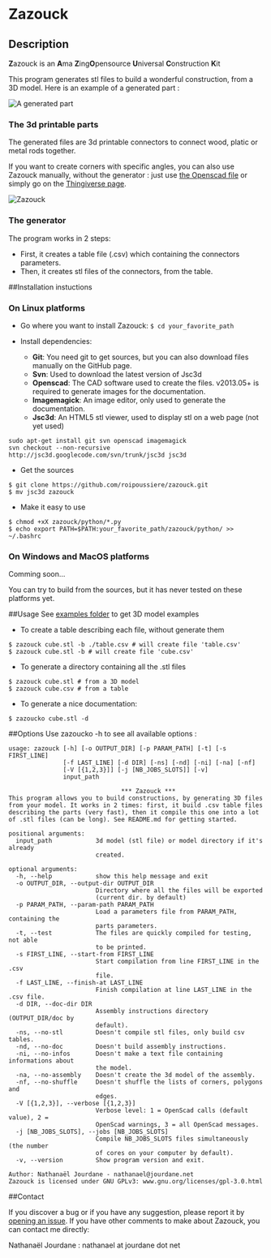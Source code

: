 Zazouck
=====

## Description
**Z**azouck is an **A**ma **Z**ing<b>O</b>pensource **U**niversal **C**onstruction **K**it

This program generates stl files to build a wonderful construction, from a 3D model. Here is an example of a generated part :

![A generated part](https://raw2.github.com/roipoussiere/Zazouck/master/pictures/generated_part.png "A generated part")

### The 3d printable parts
The generated files are 3d printable connectors to connect wood, platic or metal rods together.

If you want to create corners with specific angles, you can also use Zazouck manually, without the generator : just use [the Openscad file](scad/corner.scad) or simply go on the [Thingiverse page](http://www.thingiverse.com/thing:179597).

![Zazouck](https://raw2.github.com/roipoussiere/Zazouck/master/pictures/Zazouck_wide.png "Zazouck")

### The generator
The program works in 2 steps:
- First, it creates a table file (.csv) which containing the connectors parameters.
- Then, it creates stl files of the connectors, from the table.

##Installation instuctions

### On Linux platforms
- Go where you want to install Zazouck: `$ cd your_favorite_path`

- Install dependencies:

    - **Git**: You need git to get sources, but you can also download files manually on the GitHub page.
    - **Svn**: Used to download the latest version of Jsc3d
    - **Openscad**: The CAD software used to create the files. v2013.05+ is required to generate images for the documentation.
    - **Imagemagick**: An image editor, only used to generate the documentation.
	- **Jsc3d**: An HTML5 stl viewer, used to display stl on a web page (not yet used)
```
sudo apt-get install git svn openscad imagemagick
svn checkout --non-recursive http://jsc3d.googlecode.com/svn/trunk/jsc3d jsc3d
```

- Get the sources

```
$ git clone https://github.com/roipoussiere/zazouck.git
$ mv jsc3d zazouck
```

- Make it easy to use

```
$ chmod +xX zazouck/python/*.py
$ echo export PATH=$PATH:your_favorite_path/zazouck/python/ >> ~/.bashrc
```

### On Windows and MacOS platforms

Comming soon...

You can try to build from the sources, but it has never tested on these platforms yet.

##Usage
See [examples folder](examples/) to get 3D model examples

- To create a table describing each file, without generate them

```
$ zazouck cube.stl -b ./table.csv # will create file 'table.csv'
$ zazouck cube.stl -b # will create file 'cube.csv'
```

- To generate a directory containing all the .stl files

```
$ zazouck cube.stl # from a 3D model
$ zazouck cube.csv # from a table
```

- To generate a nice documentation:

```
$ zazoucko cube.stl -d
```
##Options
Use zazoucko -h to see all available options :

```
usage: zazouck [-h] [-o OUTPUT_DIR] [-p PARAM_PATH] [-t] [-s FIRST_LINE]
               [-f LAST_LINE] [-d DIR] [-ns] [-nd] [-ni] [-na] [-nf]
               [-V [{1,2,3}]] [-j [NB_JOBS_SLOTS]] [-v]
               input_path

                               *** Zazouck ***
This program allows you to build constructions, by generating 3D files
from your model. It works in 2 times: first, it build .csv table files
describing the parts (very fast), then it compile this one into a lot
of .stl files (can be long). See README.md for getting started.

positional arguments:
  input_path            3d model (stl file) or model directory if it's already
                        created.

optional arguments:
  -h, --help            show this help message and exit
  -o OUTPUT_DIR, --output-dir OUTPUT_DIR
                        Directory where all the files will be exported
                        (current dir. by default)
  -p PARAM_PATH, --param-path PARAM_PATH
                        Load a parameters file from PARAM_PATH, containing the
                        parts parameters.
  -t, --test            The files are quickly compiled for testing, not able
                        to be printed.
  -s FIRST_LINE, --start-from FIRST_LINE
                        Start compilation from line FIRST_LINE in the .csv
                        file.
  -f LAST_LINE, --finish-at LAST_LINE
                        Finish compilation at line LAST_LINE in the .csv file.
  -d DIR, --doc-dir DIR
                        Assembly instructions directory (OUTPUT_DIR/doc by
                        default).
  -ns, --no-stl         Doesn't compile stl files, only build csv tables.
  -nd, --no-doc         Doesn't build assembly instructions.
  -ni, --no-infos       Doesn't make a text file containing informations about
                        the model.
  -na, --no-assembly    Doesn't create the 3d model of the assembly.
  -nf, --no-shuffle     Doesn't shuffle the lists of corners, polygons and
                        edges.
  -V [{1,2,3}], --verbose [{1,2,3}]
                        Verbose level: 1 = OpenScad calls (default value), 2 =
                        OpenScad warnings, 3 = all OpenScad messages.
  -j [NB_JOBS_SLOTS], --jobs [NB_JOBS_SLOTS]
                        Compile NB_JOBS_SLOTS files simultaneously (the number
                        of cores on your computer by default).
  -v, --version         Show program version and exit.

Author: Nathanaël Jourdane - nathanael@jourdane.net
Zazouck is licensed under GNU GPLv3: www.gnu.org/licenses/gpl-3.0.html
```

##Contact

If you discover a bug or if you have any suggestion, please report it by [opening an issue](https://github.com/roipoussiere/Zazouck/issues). If you have other comments to make about Zazouck, you can contact me directly:

Nathanaël Jourdane : nathanael at jourdane dot net
